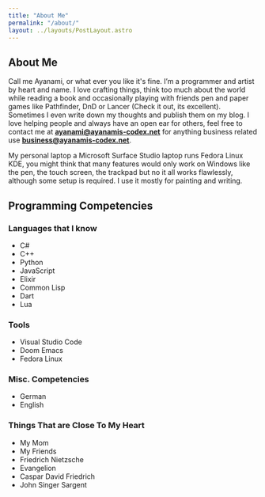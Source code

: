 ```yaml
---
title: "About Me"
permalink: "/about/"
layout: ../layouts/PostLayout.astro
---
```


<div class="about-intro">

<div class="about-text">

## About Me

Call me Ayanami, or what ever you like it's fine. I’m a programmer and artist by heart and name. I love crafting things, think too much about the world while reading a book and occasionally playing with friends pen and paper games like Pathfinder, DnD or Lancer (Check it out, its excellent). Sometimes I even write down my thoughts and publish them on my blog. I love helping people and always have an open ear for others, feel free to contact me at **ayanami@ayanamis-codex.net** for anything business related use **business@ayanamis-codex.net**.

My personal laptop a Microsoft Surface Studio laptop runs Fedora Linux KDE, you might think that many features would only work on Windows like the pen, the touch screen, the trackpad but no it all works flawlessly, although some setup is required. I use it mostly for painting and writing.

## Programming Competencies

### Languages that I know

- C#
- C++
- Python
- JavaScript
- Elixir
- Common Lisp
- Dart
- Lua

### Tools

- Visual Studio Code
- Doom Emacs
- Fedora Linux

### Misc. Competencies

- German
- English

### Things That are Close To My Heart

- My Mom
- My Friends
- Friedrich Nietzsche
- Evangelion
- Caspar David Friedrich
- John Singer Sargent
